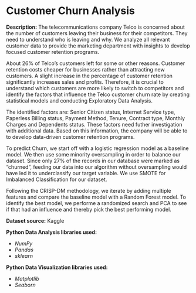 # Customer Churn Analysis

**Description:** The telecommunications company Telco is concerned about the number of customers leaving their business for their competitors. They need to understand who is leaving and why. We analyze all relevant customer data to provide the marketing department with insights to develop focused customer retention programs.

About 26% of Telco’s customers left for some or other reasons. Customer retention costs cheaper for businesses rather than attracting new customers. A slight increase in the percentage of customer retention significantly increases sales and profits. Therefore, it is crucial to understand which customers are more likely to switch to competitors and identify the factors that influence the Telco customer churn rate by creating statistical models and conducting Exploratory Data Analysis. 

The identified factors are: Senior Citizen status, Internet Service type, Paperless Billing status, Payment Method, Tenure, Contract type, Monthly Charges and Dependents status. These factors need futher investigation with additional data. Based on this information, the company will be able to to develop data-driven customer retention programs.

To predict Churn, we start off with a logistic regression model as a baseline model. We then use some minority oversampling in order to balance our dataset. Since only 27% of the records in our database were marked as “churned”, feeding our data into our algorithm without oversampling would have led it to underclassify our target variable. We use SMOTE for Imbalanced Classification for our dataset.

Following the CRISP-DM methodology, we iterate by adding multiple features and compare the baseline model with a Random Forest model. To identify the best model, we performe a randomized search and PCA to see if that had an influence and thereby pick the best performing model.

**Dataset source:** Kaggle

**Python Data Analysis libraries used:**
 - _NumPy_
 - _Pandas_
 - _sklearn_
 
**Python Data Visualization libraries used:**
 - _Matplotlib_
 - _Seaborn_
